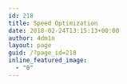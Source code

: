 ```yaml
---
id: 218
title: Speed Optimization
date: 2018-02-24T13:15:13+00:00
author: 4dm1n
layout: page
guid: /?page_id=218
inline_featured_image:
  - "0"
---
```


